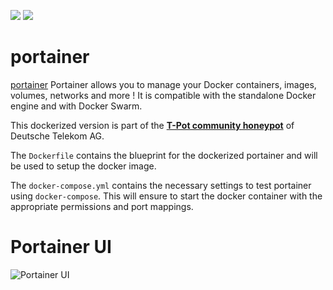 [![](https://images.microbadger.com/badges/version/dtagdevsec/ui-for-docker:1804.svg)](https://microbadger.com/images/dtagdevsec/ui-for-docker:1804 "Get your own version badge on microbadger.com") [![](https://images.microbadger.com/badges/image/dtagdevsec/ui-for-docker:1804.svg)](https://microbadger.com/images/dtagdevsec/ui-for-docker:1804 "Get your own image badge on microbadger.com")

# portainer

[portainer](http://portainer.io/) Portainer allows you to manage your Docker containers, images, volumes, networks and more ! It is compatible with the standalone Docker engine and with Docker Swarm.

This dockerized version is part of the **[T-Pot community honeypot](http://dtag-dev-sec.github.io/)** of Deutsche Telekom AG.

The `Dockerfile` contains the blueprint for the dockerized portainer and will be used to setup the docker image.  

The `docker-compose.yml` contains the necessary settings to test portainer using `docker-compose`. This will ensure to start the docker container with the appropriate permissions and port mappings.

# Portainer UI

![Portainer UI](https://raw.githubusercontent.com/dtag-dev-sec/tpotce/master/docker/ui-for-docker/doc/dashboard.png)
